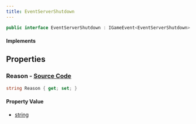 ```yaml
---
title: EventServerShutdown
---
```


```csharp
public interface EventServerShutdown : IGameEvent<EventServerShutdown>
```

#### Implements

## Properties

### **Reason** - [Source Code](https://github.com/swiftly-solution/swiftlys2/blob/main/managed/src/SwiftlyS2.Generated/GameEvents/Interfaces/EventServerShutdown.cs#L24)

```csharp
string Reason { get; set; }
```

#### Property Value

- [string](https://learn.microsoft.com/dotnet/api/system.string)


